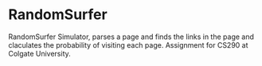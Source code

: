 # RandomSurfer

RandomSurfer Simulator, parses a page and finds the links in the page and claculates the probability of visiting each page. Assignment for CS290 at Colgate University.

